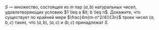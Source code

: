 $S$  —  множество, состоящее из $m$ пар $(a,b)$ натуральных чисел, 
удовлетворяющих условию $1 \leq a  &lt;  b \leq n$. Докажите, что существует по
 крайней мере $\frac{4m(m-n^2/4)}{3n}$ троек чисел $(a,b,c)$ таких, что 
 $(a,b)$, $(a,c)$ и $(b,c)$ принадлежат $S$.